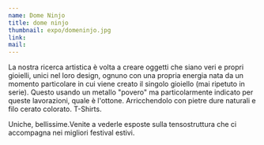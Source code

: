 ```yaml
---
name: Dome Ninjo
title: dome ninjo
thumbnail: expo/domeninjo.jpg
link:
mail:
---
```


La nostra ricerca artistica è volta a creare oggetti che siano veri e propri gioielli, unici nel loro design, ognuno con una propria energia nata da un momento particolare in cui viene creato il singolo gioiello (mai ripetuto in serie). Questo usando un metallo "povero" ma particolarmente indicato per queste lavorazioni, quale è l'ottone. Arricchendolo con pietre dure naturali e filo cerato colorato.
T-Shirts.

Uniche, bellissime.Venite a vederle esposte sulla tensostruttura che ci accompagna nei migliori festival estivi.
